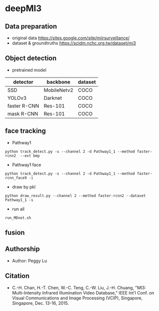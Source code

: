 # deepMI3

## Data preparation
* original data
https://sites.google.com/site/miirsurveillance/
* dataset & groundtruths
https://scidm.nchc.org.tw/dataset/mi3


## Object detection

* pretrained model

| detector  | backbone | dataset |
| ------------- | ------------- | ------------- |
| SSD | MobileNetv2 | COCO |
| YOLOv3 | Darknet  | COCO |
| faster R-CNN | Res-101 | COCO |
| mask R-CNN | Res-101 | COCO |

## face tracking

* Pathway1 
```
python track_detect.py -s --channel 2 -d Pathway1_1 --method faster-rcnn2  --ext bmp

```
* Pathway1 face
```
python track_detect.py -s --channel 2 -d Pathway1_1 --method faster-rcnn_face9 -i

```
* draw by pkl

```
python draw_result.py --channel 2 --method faster-rcnn2 --dataset Pathway1_1 -s

```

* run all
```
run_MDnet.sh
```


## fusion

## Authorship
* Author: Peggy Lu
## Citation

* C.-H. Chan, H.-T. Chen, W.-C. Teng, C.-W. Liu, J.-H. Chuang, "MI3: Multi-Intensity Infrared Illumination Video Database," IEEE Int'l Conf. on Visual Communications and Image Processing (VCIP), Singapore, Singapore, Dec. 13-16, 2015.
